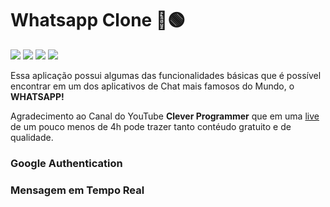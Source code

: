 # Whatsapp Clone 💬🟢
![](https://img.shields.io/github/languages/count/LuuizAlves/React_Firebase-Whatsapp) ![](https://img.shields.io/github/languages/top/LuuizAlves/React_Firebase-Whatsapp) ![](https://img.shields.io/github/last-commit/LuuizAlves/React_Firebase-Whatsapp) ![](https://img.shields.io/github/repo-size/LuuizAlves/React_Firebase-Whatsapp)

Essa aplicação possui algumas das funcionalidades básicas que é possível encontrar em um dos aplicativos de Chat mais famosos do Mundo, o <strong>WHATSAPP!</strong>

Agradecimento ao Canal do YouTube <strong>Clever Programmer</strong> que em uma <a target="_blank" href="https://bit.ly/3qIxjch">live</a> de um pouco menos de 4h pode trazer tanto contéudo gratuito e de qualidade.

### Google Authentication

### Mensagem em Tempo Real
